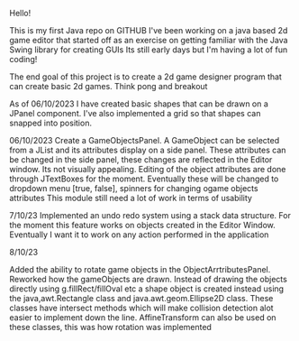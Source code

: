 Hello!

This is my first Java repo on GITHUB
I've been working on a java based 2d game editor that started off as an exercise on getting familiar with the Java Swing library for creating GUIs
Its still early days but I'm having a lot of fun coding!

The end goal of this project is to create a 2d game designer program that can create basic 2d games. Think pong and breakout

As of 06/10/2023
I have created basic shapes that can be drawn on a JPanel component. I've also implemented a grid so that shapes can snapped into position.

06/10/2023
Create a GameObjectsPanel. A GameObject can be selected from a JList and its attributes display on a side panel.
These attributes can be changed in the side panel, these changes are reflected in the Editor window.
Its not visually appealing. Editing of the object attributes are done through JTextBoxes for the moment. Eventually these will be changed to dropdown menu [true, false], spinners for changing ogame objects attributes
This module still need a lot of work in terms of usability

7/10/23
Implemented an undo redo system using a stack data structure. 
For the moment this feature works on objects created in the Editor Window. Eventually I want it to work on any action performed in the application

8/10/23

Added the ability to rotate game objects in the ObjectArrtributesPanel.
Reworked how the gameObjects are drawn. Instead of drawing the objects directly using 
g.fillRect/fillOval etc a shape object is created instead using the java,awt.Rectangle class and java.awt.geom.Ellipse2D class. These classes have intersect methods which will make collision detection alot easier to implement down the line. AffineTransform can also be used on these classes, this was how rotation was implemented

